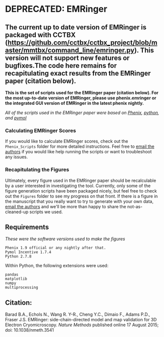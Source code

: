 # DEPRECATED: EMRinger
## The current up to date version of EMRinger is packaged with CCTBX (https://github.com/cctbx/cctbx_project/blob/master/mmtbx/command_line/emringer.py). This version will not support new features or bugfixes.The code here remains for recapitulating exact results from the EMRinger paper (citation below).
**This is the set of scripts used for the EMRinger paper (citation below). For the most up-to-date version of EMRinger, please use phenix.emringer or the integrated GUI version of EMRinger in the latest phenix nightly.**


*All of the scripts used in the EMRinger paper were based on [Phenix](www.phenix-online.org), [python](www.python.org), and [pymol](www.pymol.org)*

### Calculating EMRinger Scores
If you would like to calculate EMRinger scores, check out the `Phenix_Scripts` folder for more detailed instructions. Feel free to [email the authors](mailto:ben.barad@ucsf.edu) if you would like help running the scripts or want to troubleshoot any issues.

### Recapitulating the Figures
Ultimately, every figure used in the EMRinger paper should be recalculable by a user interested in investigating the tool. Currently, only some of the figure generation scripts have been packaged nicely, but feel free to check out the `Figures` folder to see my progress on that front. If there is a figure in the manuscript that you really want to try to generate with your own data, [email the authors](mailto:ben.barad@ucsf.edu) and we'll be more than happy to share the not-as-cleaned-up scripts we used.

## Requirements
*These were the software versions used to make the figures*
```
Phenix 1.9 official or any nightly after that.
Pymol Incentive 1.7.4 
Python 2.7.8
```
Within Python, the following extensions were used:
```
pandas
matplotlib
numpy
multiprocessing
```

## Citation:
Barad B.A., Echols N., Wang R. Y-R., Cheng Y.C., Dimaio F., Adams P.D., Fraser J.S. EMRinger: side-chain-directed model and map validation for 3D Electron Cryomicroscopy. *Nature Methods* published online 17 August 2015; doi: 10.1038/nmeth.3541
